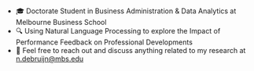 - 🎓 Doctorate Student in Business Administration & Data Analytics at Melbourne Business School
- 🔍 Using Natural Language Processing to explore the Impact of Performance Feedback on Professional Developments
- 💬 Feel free to reach out and discuss anything related to my research at n.debruijn@mbs.edu
